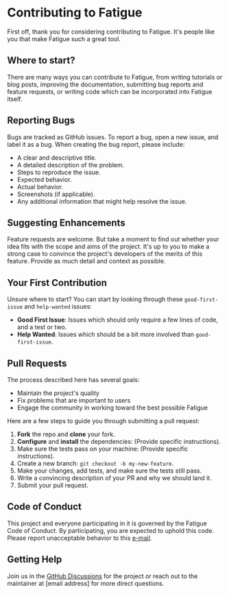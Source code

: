 # Contributing to Fatigue

First off, thank you for considering contributing to Fatigue. It's people like you that make Fatigue such a great tool.

## Where to start?

There are many ways you can contribute to Fatigue, from writing tutorials or blog posts, improving the documentation, submitting bug reports and feature requests, or writing code which can be incorporated into Fatigue itself.

## Reporting Bugs

Bugs are tracked as GitHub issues. To report a bug, open a new issue, and label it as a bug. When creating the bug report, please include:

- A clear and descriptive title.
- A detailed description of the problem.
- Steps to reproduce the issue.
- Expected behavior.
- Actual behavior.
- Screenshots (if applicable).
- Any additional information that might help resolve the issue.

## Suggesting Enhancements

Feature requests are welcome. But take a moment to find out whether your idea fits with the scope and aims of the project. It's up to you to make a strong case to convince the project's developers of the merits of this feature. Provide as much detail and context as possible.

## Your First Contribution

Unsure where to start? You can start by looking through these `good-first-issue` and `help-wanted` issues:

- **Good First Issue**: Issues which should only require a few lines of code, and a test or two.
- **Help Wanted**: Issues which should be a bit more involved than `good-first-issue`.

## Pull Requests

The process described here has several goals:

- Maintain the project's quality
- Fix problems that are important to users
- Engage the community in working toward the best possible Fatigue

Here are a few steps to guide you through submitting a pull request:

1. **Fork** the repo and **clone** your fork.
2. **Configure** and **install** the dependencies: (Provide specific instructions).
3. Make sure the tests pass on your machine: (Provide specific instructions).
4. Create a new branch: `git checkout -b my-new-feature`.
5. Make your changes, add tests, and make sure the tests still pass.
6. Write a convincing description of your PR and why we should land it.
7. Submit your pull request.

## Code of Conduct

This project and everyone participating in it is governed by the Fatigue Code of Conduct. By participating, you are expected to uphold this code. Please report unacceptable behavior to this [e-mail](mailto:kristoffer.isbak@gmail.com).

## Getting Help

Join us in the [GitHub Discussions](https://github.com/Isbak/fatigue/discussions) for the project or reach out to the maintainer at [email address] for more direct questions.
